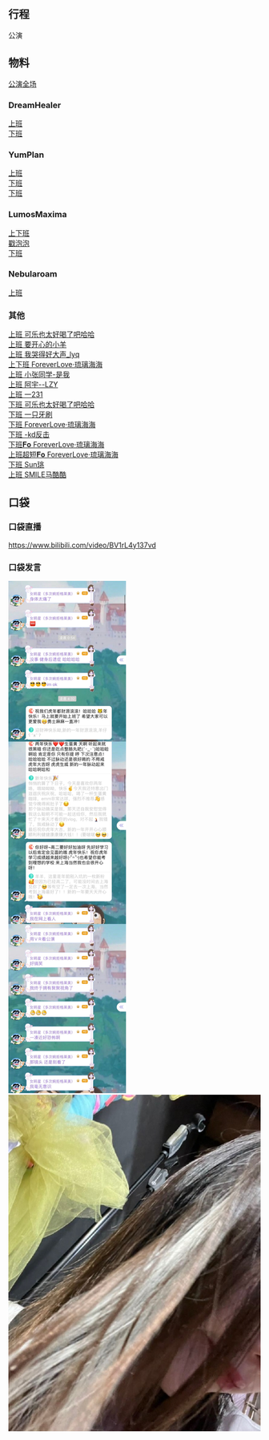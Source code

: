 ## 行程
公演

## 物料
[公演全场](https://www.bilibili.com/video/BV1MS4y1C7wQ)
### DreamHealer
[上班](https://weibo.com/6375088879/Lf9kToiG2)<br>
[下班](https://weibo.com/6375088879/Lfbmkw0fs)<br>

### YumPlan
[上班](https://weibo.com/7335378002/Lf9uKu0MF)<br>
[下班](https://weibo.com/7335378002/LfbdXfMTg)<br>
[下班](https://weibo.com/7335378002/LfbQEFxGg)<br>

### LumosMaxima
[上下班](https://weibo.com/7726863056/Lf9Peg5OL)<br>
[戳泡泡](https://weibo.com/7726863056/LfgVvtogx)<br>
[下班](https://weibo.com/7726863056/LfiH9AXgl)<br>
### Nebularoam
[上班](https://weibo.com/7584954147/Lf9qToE1f)<br>

### 其他
[上班 可乐也太好喝了吧哈哈](https://weibo.com/5415898244/Lf9r0vdL1)<br>
[上班 要开心的小羊](https://weibo.com/7450158090/Lf9mvCV0E)<br>
[上班 我哭得好大声_lyq](https://weibo.com/5267042634/Lf9zdpWfn)<br>
[上下班 ForeverLove·琉璃海海](https://weibo.com/7610635463/Lf9uRhSzH)<br>
[上班 小张同学-是我](https://weibo.com/7246477032/Lf9t9d0Gw)<br>
[上班 阿宇--LZY](https://weibo.com/5499807573/LfawkpcOJ)<br>
[上班 一231](https://weibo.com/6067142592/LfaJdmyjH)<br>
[下班 可乐也太好喝了吧哈哈](https://weibo.com/5415898244/Lfb2nd4X6)<br>
[下班 一只牙刷](https://weibo.com/1856999022/LfbLAgqyo)<br>
[下班 ForeverLove·琉璃海海](https://weibo.com/7610635463/LfcbwD8PR)<br>
[下班 -kd反击](https://weibo.com/7649139112/Lfc7ZmQyB)<br>
[下班𝐅𝐨 ForeverLove·琉璃海海](https://weibo.com/7610635463/LfcnCCTfk)<br>
[上班超短𝐅𝐨 ForeverLove·琉璃海海](https://weibo.com/7610635463/LfcBgCvWg)<br>
[下班  Sun珧](https://weibo.com/1718044813/LffCYicTT)<br>
[上班 SMILE马酷酷](https://weibo.com/5021046156/LfIfgDflm)<br>

## 口袋
### 口袋直播
https://www.bilibili.com/video/BV1rL4y137vd
### 口袋发言
![口袋发言](./pocket48/imgs/messages1.jpeg)<br>
![口袋发言](./pocket48/imgs/P1.jpeg)<br>